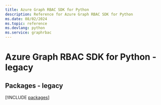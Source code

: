 ```yaml
---
title: Azure Graph RBAC SDK for Python
description: Reference for Azure Graph RBAC SDK for Python
ms.date: 08/02/2024
ms.topic: reference
ms.devlang: python
ms.service: graphrbac
---
```

# Azure Graph RBAC SDK for Python - legacy
## Packages - legacy
[!INCLUDE [packages](graph-rbac-index.md)]